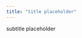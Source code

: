 ```yaml
---
title: "title placeholder"
---
```


subtitle placeholder


<!-- Subscription Form -->
 <style >.sp-force-hide { display: none;}.sp-form[sp-id="214232"] { display: block; background: rgba(255, 255, 255, 1); padding: 10px; width: 450px; max-width: 100%; border-radius: 10px; border-color: #dddddd; border-style: solid; border-width: 8px; font-family: "Segoe UI", Segoe, "Avenir Next", "Open Sans", sans-serif; background-repeat: no-repeat; background-position: center; background-size: auto;}.sp-form[sp-id="214232"] input[type="checkbox"] { display: inline-block; opacity: 1; visibility: visible;}.sp-form[sp-id="214232"] .sp-form-fields-wrapper { margin: 0 auto; width: 430px;}.sp-form[sp-id="214232"] .sp-form-control { background: #ffffff; border-color: #cccccc; border-style: solid; border-width: 1px; font-size: 15px; padding-left: 8.75px; padding-right: 8.75px; border-radius: 4px; height: 35px; width: 100%;}.sp-form[sp-id="214232"] .sp-field label { color: #444444; font-size: 13px; font-style: normal; font-weight: bold;}.sp-form[sp-id="214232"] .sp-button-messengers { border-radius: 4px;}.sp-form[sp-id="214232"] .sp-button { border-radius: 10px; background-color: #00bfa9; color: #ffffff; width: auto; font-weight: bold; font-style: normal; font-family: Arial, sans-serif; box-shadow: none;}.sp-form[sp-id="214232"] .sp-button-container { text-align: left;}.sp-popup-outer { background: rgba(0, 0, 0, 0.5);}</style><div class="sp-form-outer sp-popup-outer sp-force-hide" style="background-color: rgba(0, 0, 0, 0.5);"><div id="sp-form-214232" sp-id="214232" sp-hash="073c5cb8e1341b0577da5a16d37d5d1c70f387c663363c5beb612bae630f9d37" sp-lang="en" class="sp-form sp-form-regular sp-form-popup" sp-show-options="%7B%22satellite%22%3Afalse%2C%22maDomain%22%3A%22login.sendpulse.com%22%2C%22formsDomain%22%3A%22forms.sendpulse.com%22%2C%22condition%22%3A%22onEnter%22%2C%22scrollTo%22%3A25%2C%22delay%22%3A0%2C%22repeat%22%3A3%2C%22background%22%3A%22rgba(0%2C%200%2C%200%2C%200.5)%22%2C%22position%22%3A%22bottom-right%22%2C%22animation%22%3A%22%22%2C%22hideOnMobile%22%3Afalse%2C%22urlFilter%22%3Afalse%2C%22urlFilterConditions%22%3A%5B%7B%22force%22%3A%22hide%22%2C%22clause%22%3A%22contains%22%2C%22token%22%3A%22%22%7D%5D%2C%22analytics%22%3A%7B%22ga%22%3A%7B%22eventLabel%22%3A%22Subscription_form_Glazewski_Movie_Reviews%22%2C%22send%22%3Afalse%7D%2C%22ym%22%3A%7B%22counterId%22%3Anull%2C%22eventLabel%22%3Anull%2C%22targetId%22%3Anull%2C%22send%22%3Afalse%7D%7D%2C%22utmEnable%22%3Afalse%7D"><div class="sp-form-fields-wrapper"><button class="sp-btn-close ">&nbsp;</button><div class="sp-message"><div></div></div><form novalidate="" class="sp-element-container sp-field-nolabel "><div class="sp-field sp-field-full-width" sp-id="sp-98eaccc1-de89-4e9d-a843-b075e72fd905"><div style="font-family: inherit; line-height: 1.2;"><p><strong><em>Want notifications when new reviews are posted?</em></strong></p></div></div><div class="sp-field " sp-id="sp-49941b93-2b62-490f-98fd-245638a40ff7"><label class="sp-control-label"><span >Email</span><strong >*</strong></label><input type="email" sp-type="email" name="sform[email]" class="sp-form-control " placeholder="username@email.com" sp-tips="%7B%22required%22%3A%22Required%20field%22%2C%22wrong%22%3A%22Wrong%20email%22%7D" autocomplete="on" required="required"></div><div class="sp-field sp-button-container " sp-id="sp-8f216500-6ac0-41df-9128-3942b6d79afc"><button id="sp-8f216500-6ac0-41df-9128-3942b6d79afc" class="sp-button">Subscribe </button></div></form><div class="sp-link-wrapper sp-brandname__left"><a class="sp-link " target="_blank" href="https://sendpulse.com/forms-powered-by-sendpulse?from=8090942"><span class="sp-link-img">&nbsp;</span><span translate="FORM.PROVIDED_BY">Provided by SendPulse</span></a></div></div></div></div><script type="text/javascript" async="async" src="//web.webformscr.com/apps/fc3/build/default-handler.js?1658383790717"></script> 
<!-- /Subscription Form -->
